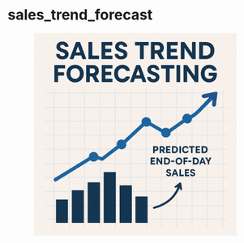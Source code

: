 # sales_trend_forecast

<p align="center">
  <img src="image.png" alt="Sales Trend Forecasting" width="400">
</p>

